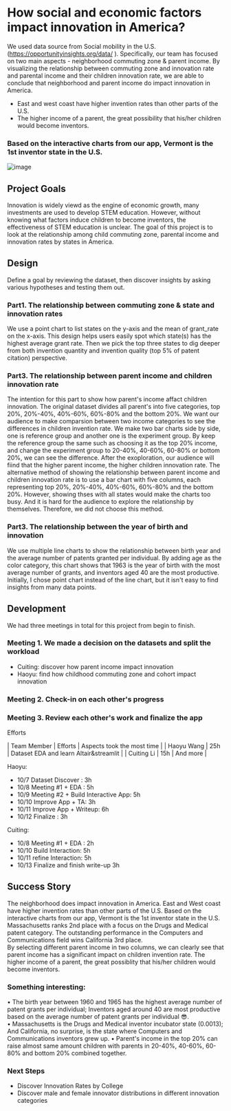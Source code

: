 # How social and economic factors impact innovation in America? <br />
We used data source from Social mobility in the U.S.(https://opportunityinsights.org/data/ ). Specifically, our team has focused on two main aspects - neighborhood commuting zone & parent income.
By visualizing the relationship between commuting zone and innovation rate and parental income and their children innovation rate, we are able to conclude that neighborhood and parent income do impact innovation in America. <br />

- East and west coast have higher invention rates than other parts of the U.S.  <br />
- The higher income of a parent, the great possibility that his/her children would become inventors.

### Based on the interactive charts from our app, Vermont is the 1st inventor state in the U.S. 
![image](https://user-images.githubusercontent.com/75749274/195476987-e54a8120-7b2f-4975-9e57-b92aedbe7705.png)
## Project Goals

Innovation is widely viewd as the engine of economic growth, many investments are used to develop STEM education. However, without knowing what factors induce children to become inventors, the effectiveness of STEM education is unclear. The goal of this project is to look at the relationship among child commuting zone, parental income and innovation rates by states in America. 


## Design

Define a goal by reviewing the dataset, then discover insights by asking various hypotheses and testing them out.
### Part1. The relationship between commuting zone & state and innovation rates
We use a point chart to list states on the y-axis and the mean of grant_rate on the x-axis. This design helps users easily spot which state(s) has the highest average grant rate. Then we pick the top three states to dig deeper from both invention quantity and invention quality (top 5% of patent citation) perspective.

### Part3. The relationship between parent income and children innovation rate
The intention for this part to show how parent's income affact children innovation. The original dataset divides all parent's into five categories, top 20%, 20%-40%, 40%-60%, 60%-80% and the bottom 20%. We want our audience to make comparsion between two income categories to see the differences in children invention rate. We make two bar charts side by side, one is reference group and another one is the experiment group. By keep the reference group the same such as choosing it as the top 20% income, and change the experiment group to 20-40%, 40-60%, 60-80% or bottom 20%, we can see the difference. After the exoploration, our audience will fiind that the higher parent income, the higher children innovation rate. The alternative method of showing the relationship between parent income and children innovation rate is to use a bar chart with five columns, each representing top 20%, 20%-40%, 40%-60%, 60%-80% and the bottom 20%. However, showing thses with all states would make the charts too busy. And it is hard for the audience to explore the relationship by themselves. Therefore, we did not choose this method. 

### Part3. The relationship between the year of birth and innovation
We use multiple line charts to show the relationship between birth year and the average number of patents granted per individual. By adding age as the color category, this chart shows that 1963 is the year of birth with the most average number of grants, and inventors aged 40 are the most productive. Initially, I chose point chart instead of the line chart, but it isn't easy to find insights from many data points. 

## Development

We had three meetings in total for this project from begin to finish.  <br />
### Meeting 1. We made a decision on the datasets and split the workload 
-	Cuiting: discover how parent income impact innovation
-	Haoyu: find how childhood commuting zone and cohort impact innovation 
### Meeting 2. Check-in on each other's progress
### Meeting 3. Review each other's work and finalize the app

Efforts		

| Team Member     | Efforts                        | Aspects took the most time               |
| Haoyu Wang      | 25h                            | Dataset EDA and learn Altair&streamlit   |
| Cuiting Li      | 15h                          | And more                                 |

Haoyu: 
- 10/7    Dataset Discover : 3h 
- 10/8    Meeting #1 + EDA : 5h
- 10/9    Meeting #2 + Build Interactive App: 5h
- 10/10   Improve App + TA: 3h
- 10/11   Improve App + Writeup: 6h	
- 10/12   Finalize : 3h

Cuiting:
- 10/8    Meeting #1 + EDA : 2h
- 10/10   Build Interaction: 5h
- 10/11   refine Interaction: 5h
- 10/13   Finalize and finish write-up 3h


## Success Story

The neighborhood does impact innovation in America. East and West coast have higher invention rates than other parts of the U.S.  Based on the interactive charts from our app, Vermont is the 1st inventor state in the U.S.  Massachusetts ranks 2nd place with a focus on the Drugs and Medical patent category. The outstanding performance in the Computers and Communications field wins California 3rd place.  <br />
By selecting different parent income in two columns, we can clearly see that parent income has a significant impact on children invention rate. The higher income of a parent, the great possiblity that his/her children would become inventors. 

### Something interesting: 
• The birth year between 1960 and 1965 has the highest average number of patent grants per individual; Inventors aged around 40 are most productive based on the average number of patent grants per individual 😎.  <br />
• Massachusetts is the Drugs and Medical inventor incubator state (0.0013); And California, no surprise, is the state where Computers and Communications inventors grew up. 
• Parent's income in the top 20% can raise almost same amount children with parents in 20-40%, 40-60%, 60-80% and bottom 20% combined together. 

### Next Steps
- Discover Innovation Rates by College
- Discover male and female innovator distributions in different innovation categories 

